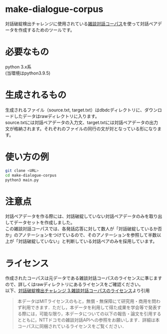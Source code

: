 # make-dialogue-corpus
対話破綻検出チャレンジに使用されている[雑談対話コーパス](https://sites.google.com/site/dialoguebreakdowndetection/chat-dialogue-corpus)を使って対話ペアデータを作成するためのツールです。

# 必要なもの
python 3.x系  
(当環境はpython3.9.5)

# 生成されるもの
生成されるファイル（source.txt, target.txt）はdbdcディレクトリに、ダウンロードしたデータはrawディレクトリに入ります。  
source.txtには対話ペアデータの入力文、target.txtには対話ペアデータの出力文が格納されます。それぞれのファイルの同行の文が対となっている形になります。

# 使い方の例
```bash
git clone <URL>
cd make-dialogue-corpus
python3 main.py
```

# 注意点
対話ペアデータを作る際には、対話破綻していない対話ペアデータのみを取り出してデータセットを作成しました。  
この雑談対話コーパスでは、各発話応答に対して数人が「対話破綻しているか否か」のアノテーションをつけているので、そのアノテーションを参照して半数以上が「対話破綻していない」と判断している対話ペアのみを採用しています。

# ライセンス
作成されたコーパスは元データである雑談対話コーパスのライセンスに準じますので、詳しくはrawディレクトリにあるライセンスをご確認ください。  
以下、[対話破綻検出チャレンジ 3.雑談対話コーパスのライセンス](https://sites.google.com/site/dialoguebreakdowndetection/chat-dialogue-corpus)より引用  
>本データはMITライセンスのもと，無償・無保障にて研究用・商用を問わず利用できます．ただし，本データを利用して得た成果を学会等で発表する際には，可能な限り，本データについての以下の報告・論文を引用するとともに，NTTドコモの雑談対話APIへの参照をお願いします．詳細は本コーパスに同梱されているライセンスをご覧ください．